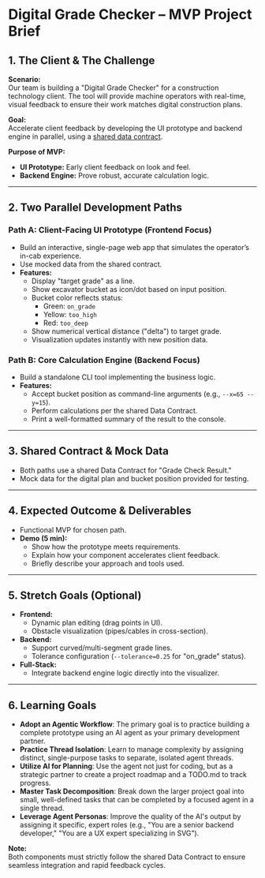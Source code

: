 # Digital Grade Checker – MVP Project Brief

## 1. The Client & The Challenge

**Scenario:**  
Our team is building a "Digital Grade Checker" for a construction technology client. The tool will provide machine operators with real-time, visual feedback to ensure their work matches digital construction plans.

**Goal:**  
Accelerate client feedback by developing the UI prototype and backend engine in parallel, using a [shared data contract](docs/DATA_CONTRACT.md).

**Purpose of MVP:**  
- **UI Prototype:** Early client feedback on look and feel.
- **Backend Engine:** Prove robust, accurate calculation logic.

---

## 2. Two Parallel Development Paths

### Path A: Client-Facing UI Prototype (Frontend Focus)

- Build an interactive, single-page web app that simulates the operator’s in-cab experience.
- Use mocked data from the shared contract.
- **Features:**
  - Display "target grade" as a line.
  - Show excavator bucket as icon/dot based on input position.
  - Bucket color reflects status:  
    - Green: `on_grade`  
    - Yellow: `too_high`  
    - Red: `too_deep`
  - Show numerical vertical distance ("delta") to target grade.
  - Visualization updates instantly with new position data.

### Path B: Core Calculation Engine (Backend Focus)

- Build a standalone CLI tool implementing the business logic.
- **Features:**
  - Accept bucket position as command-line arguments (e.g., `--x=65 --y=15`).
  - Perform calculations per the shared Data Contract.
  - Print a well-formatted summary of the result to the console.

---

## 3. Shared Contract & Mock Data

- Both paths use a shared Data Contract for "Grade Check Result."
- Mock data for the digital plan and bucket position provided for testing.

---

## 4. Expected Outcome & Deliverables

- Functional MVP for chosen path.
- **Demo (5 min):**
  - Show how the prototype meets requirements.
  - Explain how your component accelerates client feedback.
  - Briefly describe your approach and tools used.

---

## 5. Stretch Goals (Optional)

- **Frontend:**  
  - Dynamic plan editing (drag points in UI).
  - Obstacle visualization (pipes/cables in cross-section).
- **Backend:**  
  - Support curved/multi-segment grade lines.
  - Tolerance configuration (`--tolerance=0.25` for "on_grade" status).
- **Full-Stack:**  
  - Integrate backend engine logic directly into the visualizer.

---

## 6. Learning Goals

- **Adopt an Agentic Workflow**: The primary goal is to practice building a complete prototype using an AI agent as your primary development partner.
- **Practice Thread Isolation**: Learn to manage complexity by assigning distinct, single-purpose tasks to separate, isolated agent threads.
- **Utilize AI for Planning**: Use the agent not just for coding, but as a strategic partner to create a project roadmap and a TODO.md to track progress.
- **Master Task Decomposition**: Break down the larger project goal into small, well-defined tasks that can be completed by a focused agent in a single thread.
- **Leverage Agent Personas**: Improve the quality of the AI's output by assigning it specific, expert roles (e.g., "You are a senior backend developer," "You are a UX expert specializing in SVG").

**Note:**  
Both components must strictly follow the shared Data Contract to ensure seamless integration and rapid feedback cycles.
